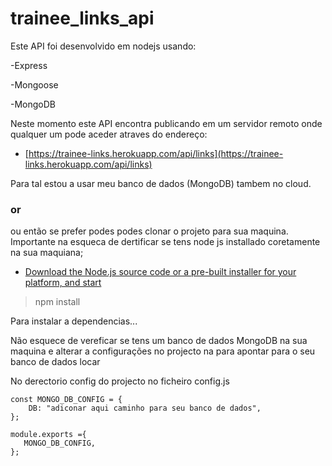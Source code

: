 # trainee_links_api

Este API foi desenvolvido em nodejs usando:

-Express

-Mongoose

-MongoDB


Neste momento este API encontra publicando em um servidor remoto onde qualquer um pode aceder atraves do  endereço:

- [https://trainee-links.herokuapp.com/api/links](https://trainee-links.herokuapp.com/api/links)

Para tal estou a usar meu banco de dados (MongoDB) tambem no cloud.

### or

ou então se prefer podes podes clonar o projeto para sua maquina. Importante na esqueca de dertificar se tens node js installado coretamente na sua maquiana;
- [Download the Node.js source code or a pre-built installer for your platform, and start](https://nodejs.org/en/download/)

>npm install

Para instalar a dependencias...

Não esquece de vereficar se tens um banco de dados MongoDB na sua maquina e alterar a configurações no projecto na para apontar para o seu banco de dados locar

No derectorio config do projecto no
ficheiro config.js
```
const MONGO_DB_CONFIG = {
    DB: "adiconar aqui caminho para seu banco de dados",
};

module.exports ={
   MONGO_DB_CONFIG, 
};

```



